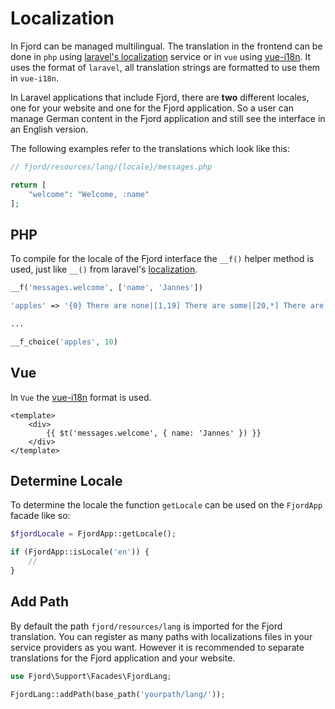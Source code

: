 # Localization

In Fjord can be managed multilingual. The translation in the frontend can be done in `php` using [laravel's localization](https://laravel.com/docs/7.x/localization) service or in `vue` using [vue-i18n](https://kazupon.github.io/vue-i18n/guide/formatting.html). It uses the format of `laravel`, all translation strings are formatted to use them in `vue-i18n`.

In Laravel applications that include Fjord, there are **two** different locales, one for your website and one for the Fjord application. So a user can manage German content in the Fjord application and still see the interface in an English version.

The following examples refer to the translations which look like this:

```php
// fjord/resources/lang/{locale}/messages.php

return [
    "welcome": "Welcome, :name"
];
```

## PHP

To compile for the locale of the Fjord interface the `__f()` helper method is used, just like `__()` from laravel's [localization](https://laravel.com/docs/7.x/localization#retrieving-translation-strings).

```php
__f('messages.welcome', ['name', 'Jannes'])
```

```php
'apples' => '{0} There are none|[1,19] There are some|[20,*] There are many',

...

__f_choice('apples', 10)
```

## Vue

In `Vue` the [vue-i18n](https://kazupon.github.io/vue-i18n/introduction.html) format is used.

```vue
<template>
    <div>
        {{ $t('messages.welcome', { name: 'Jannes' }) }}
    </div>
</template>
```

## Determine Locale

To determine the locale the function `getLocale` can be used on the `FjordApp` facade like so:

```php
$fjordLocale = FjordApp::getLocale();

if (FjordApp::isLocale('en')) {
    //
}
```

## Add Path

By default the path `fjord/resources/lang` is imported for the Fjord translation. You can register as many paths with localizations files in your service providers as you want. However it is recommended to separate translations for the Fjord application and your website.

```php
use Fjord\Support\Facades\FjordLang;

FjordLang::addPath(base_path('yourpath/lang/'));
```

